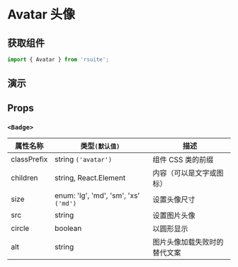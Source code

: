 # Avatar 头像

## 获取组件

```js
import { Avatar } from 'rsuite';
```

## 演示

<!--{demo}-->

## Props

### `<Badge>`

| 属性名称    | 类型`(默认值)`                        | 描述                         |
| ----------- | ------------------------------------- | ---------------------------- |
| classPrefix | string `('avatar')`                   | 组件 CSS 类的前缀            |
| children    | string, React.Element<typeof Icon>    | 内容（可以是文字或图标）     |
| size        | enum: 'lg', 'md', 'sm', 'xs' `('md')` | 设置头像尺寸                 |
| src         | string                                | 设置图片头像                 |
| circle      | boolean                               | 以圆形显示                   |
| alt         | string                                | 图片头像加载失败时的替代文案 |
